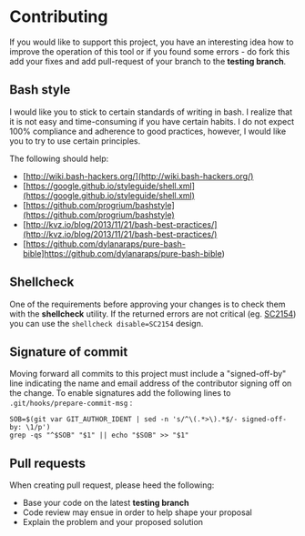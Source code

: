 # Contributing

If you would like to support this project, you have an interesting idea how to improve the operation of this tool or if you found some errors - do fork this add your fixes and add pull-request of your branch to the **testing branch**.

## Bash style

I would like you to stick to certain standards of writing in bash. I realize that it is not easy and time-consuming if you have certain habits. I do not expect 100% compliance and adherence to good practices, however, I would like you to try to use certain principles.

The following should help:

- [http://wiki.bash-hackers.org/](http://wiki.bash-hackers.org/)
- [https://google.github.io/styleguide/shell.xml](https://google.github.io/styleguide/shell.xml)
- [https://github.com/progrium/bashstyle](https://github.com/progrium/bashstyle)
- [http://kvz.io/blog/2013/11/21/bash-best-practices/](http://kvz.io/blog/2013/11/21/bash-best-practices/)
- [https://github.com/dylanaraps/pure-bash-bible]https://github.com/dylanaraps/pure-bash-bible)

## Shellcheck

One of the requirements before approving your changes is to check them with the **shellcheck** utility. If the returned errors are not critical (eg. [SC2154](https://github.com/koalaman/shellcheck/wiki/SC2154)) you can use the `shellcheck disable=SC2154` design.

## Signature of commit

Moving forward all commits to this project must include a "signed-off-by" line indicating the name and email address of the contributor signing off on the change. To enable signatures add the following lines to `.git/hooks/prepare-commit-msg` :

``````
SOB=$(git var GIT_AUTHOR_IDENT | sed -n 's/^\(.*>\).*$/- signed-off-by: \1/p')
grep -qs "^$SOB" "$1" || echo "$SOB" >> "$1"
``````

## Pull requests

When creating pull request, please heed the following:

- Base your code on the latest **testing branch**
- Code review may ensue in order to help shape your proposal
- Explain the problem and your proposed solution

